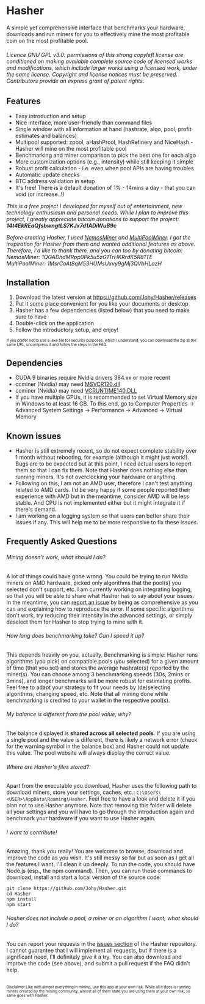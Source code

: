 # Hasher
A simple yet comprehensive interface that benchmarks your hardware, downloads and run miners for you to effectively mine the most profitable coin on the most profitable pool.

###### Licence GNU GPL v3.0: permissions of this strong copyleft license are conditioned on making available complete source code of licensed works and modifications, which include larger works using a licensed work, under the same license. Copyright and license notices must be preserved. Contributors provide an express grant of patent rights.

## Features
* Easy introduction and setup
* Nice interface, more user-friendly than command files
* Single window with all information at hand (hashrate, algo, pool, profit estimates and balances)
* Multipool supported: zpool, aHashProol, HashRefinery and NiceHash - Hasher will mine on the most profitable pool
* Benchmarking and miner comparison to pick the best one for each algo
* More customization options (e.g., intensity) while still keeping it simple
* Robust profit calculation - i.e. even when pool APIs are having troubles
* Automatic update checks
* BTC address validation in setup
* It's free! There is a default donation of 1% - 14mins a day - that you can void (or increase..!)

*This is a free project I developed for myself out of entertainment, new technology enthusiasm and personal needs. While I plan to improve this project, I greatly appreciate bitcoin donations to support the project: **14t4EkREaQfsbwngtLS7KJx7d1ADiWuB9c***

*Before creating Hasher, I used [NemosMiner](https://github.com/nemosminer/NemosMiner-v2.3) and [MultiPoolMiner](https://github.com/MultiPoolMiner/MultiPoolMiner). I got the inspiration for Hasher from them and wanted additional features as above. Therefore, I'd like to thank them, and you can too by donating bitcoin:  
NemosMiner: 1QGADhdMRpp9Pk5u5zG1TrHKRrdK5R81TE  
MultiPoolMiner: 1MsrCoAt8qM53HUMsUxvy9gMj3QVbHLazH*


## Installation
1. Download the latest version at https://github.com/Johy/Hasher/releases
2. Put it some place convenient for you like your documents or desktop
3. Hasher has a few dependencies (listed below) that you need to make sure to have
4. Double-click on the application
5. Follow the introductory setup, and enjoy!

<sup><sub>If you prefer not to use a .exe file for security purposes, which I understand, you can download the zip at the same URL, uncompress it and follow the steps in the FAQ.</sub></sup>

## Dependencies
* CUDA 9 binaries require Nvidia drivers 384.xx or more recent
* ccminer (Nvidia) may need [MSVCR120.dll](https://www.microsoft.com/en-gb/download/details.aspx?id=40784)
* ccminer (Nvidia) may need [VCRUNTIME140.DLL](https://www.microsoft.com/en-us/download/details.aspx?id=48145)
* If you have multiple GPUs, it is recommended to set Virtual Memory size in Windows to at least 16 GB. To this end, go to Computer Properties -> Advanced System Settings -> Performance -> Advanced -> Virtual Memory

## Known issues
* Hasher is still extremely recent, so do not expect complete stability over 1 month without rebooting, for example (although it might just work!). Bugs are to be expected but at this point, I need actual users to report them so that I can fix them. Note that Hasher does nothing else than running miners. It's not overclocking your hardware or anything.
* Following on this, I am not an AMD user, therefore I can't test anything related to AMD cards. I'd be very happy if some people reported their experience with AMD but in the meantime, consider AMD will be less stable. And CPU is not implemented either but it might integrate it if there's demand.
* I am working on a logging system so that users can better share their issues if any. This will help me to be more responsive to fix these issues.

## Frequently Asked Questions
###### Mining doesn't work, what should I do?
A lot of things could have gone wrong. You could be trying to run Nvidia miners on AMD hardware, picked only algorithms that the pool(s) you selected don't support, etc. I am currently working on integrating logging, so that you will be able to share what Hasher has to say about your issues. In the meantime, you can [report an issue](https://github.com/Johy/Hasher/issues) by being as comprehensive as you can and explaining how to reproduce the error. If some specific algorithms don't work, try reducing their intensity in the advanced settings, or simply deselect them for Hasher to stop trying to mine with it.

###### How long does benchmarking take? Can I speed it up?
This depends heavily on you, actually. Benchmarking is simple: Hasher runs algorithms (you pick) on compatible pools (you selected) for a given amount of time (that you set) and stores the average hashrate(s) reported by the miner(s). You can choose among 3 benchmarking speeds (30s, 2mins or 3mins), and longer benchmarks will be more robust for estimating profits. Feel free to adapt your strategy to fit your needs by (de)selecting algorithms, changing speed, etc. Note that all mining done while benchmarking is credited to your wallet in the respective pool(s).

###### My balance is different from the pool value, why?
The balance displayed is **shared across all selected pools**. If you are using a single pool and the value is different, there is likely a network error (check for the warning symbol in the balance box) and Hasher could not update this value. The pool website will always display the correct value.

###### Where are Hasher's files stored?
Apart from the executable you download, Hasher uses the following path to download miners, store your settings, caches, etc.: ```C:\Users\<USER>\AppData\Roaming\Hasher```. Feel free to have a look and delete it if you plan not to use Hasher anymore. Note that removing this folder will delete all your settings and you will have to go through the introduction again and benchmark your hardware if you want to use Hasher again.

###### I want to contribute!
Amazing, thank you really! You are welcome to browse, download and improve the code as you wish. It's still messy so far but as soon as I get all the features I want, I'll clean it up deeply. To run the code, you should have Node.js (esp., the npm command). Then, you can run these commands to download, install and start a local version of the source code:
```
git clone https://github.com/Johy/Hasher.git
cd Hasher
npm install
npm start
```

###### Hasher does not include a pool, a miner or an algorithm I want, what should I do?
You can report your requests in the [issues section](https://github.com/Johy/Hasher/issues) of the Hasher repository. I cannot guarantee that I will implement all requests, but if there is a significant need, I'll definitely give it a try. You can also download and improve the code (see above), and submit a pull request if the FAQ didn't help.

<br>
<sub><sup>Disclaimer  
Like with almost everything in mining, use this app at your own risk. While all it does is running miners created by the mining community, almost all of them state you are using them at your own risk, so same goes with Hasher.</sup></sub>
